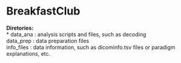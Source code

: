 # BreakfastClub
  
**Diretories:**  
        * data_ana    : analysis scripts and files, such as decoding   
        data_prep   : data preparation files  
        info_files  : data information, such as dicominfo.tsv files or paradigm explanations, etc.
